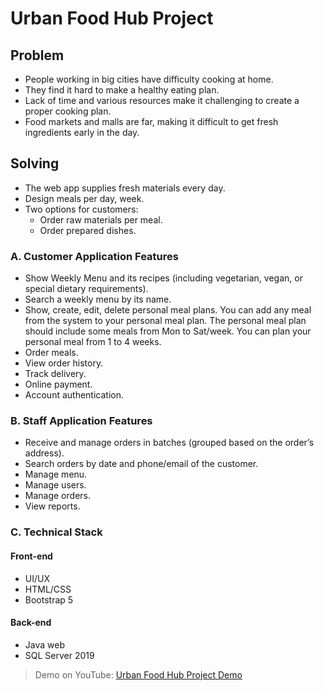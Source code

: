 # Urban Food Hub Project

## Problem
- People working in big cities have difficulty cooking at home.
- They find it hard to make a healthy eating plan.
- Lack of time and various resources make it challenging to create a proper cooking plan.
- Food markets and malls are far, making it difficult to get fresh ingredients early in the day.

## Solving
- The web app supplies fresh materials every day.
- Design meals per day, week.
- Two options for customers:
  - Order raw materials per meal.
  - Order prepared dishes.

### A. Customer Application Features
- Show Weekly Menu and its recipes (including vegetarian, vegan, or special dietary requirements).
- Search a weekly menu by its name.
- Show, create, edit, delete personal meal plans. You can add any meal from the system to your personal meal plan. The personal meal plan should include some meals from Mon to Sat/week. You can plan your personal meal from 1 to 4 weeks.
- Order meals.
- View order history.
- Track delivery.
- Online payment.
- Account authentication.

### B. Staff Application Features
- Receive and manage orders in batches (grouped based on the order’s address).
- Search orders by date and phone/email of the customer.
- Manage menu.
- Manage users.
- Manage orders.
- View reports.

### C. Technical Stack
#### Front-end
- UI/UX
- HTML/CSS
- Bootstrap 5

#### Back-end
- Java web
- SQL Server 2019

> Demo on YouTube: [Urban Food Hub Project Demo](https://youtu.be/L6RzNFSKnXs)

